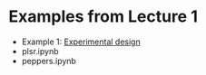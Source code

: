 # Examples from Lecture 1

* Example 1: [Experimental design](https://mybinder.org/v2/gh/andersle/chemometrics/main?urlpath=/tree/lectures%2Flecture001%2Fbbdesign.ipynb)
* plsr.ipynb
* peppers.ipynb
